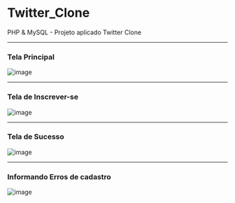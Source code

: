 # Twitter_Clone

PHP  & MySQL - Projeto aplicado Twitter Clone

 ___
 
 ### Tela Principal
 ![image](https://user-images.githubusercontent.com/73261477/144120428-a7ecc588-79d9-468f-b655-562b055bd23c.png)
 
 ___
 
 ### Tela de Inscrever-se
 ![image](https://user-images.githubusercontent.com/73261477/144122126-76bf0845-8f80-4a57-a336-858d1a09cb4f.png)
 
 ___
 
 ### Tela de Sucesso
![image](https://user-images.githubusercontent.com/73261477/144122030-f3176c3e-c717-4db5-9dc6-b43d42dd81d2.png)

 
 ___
 ### Informando Erros de cadastro
 ![image](https://user-images.githubusercontent.com/73261477/144122181-9f475954-0641-4a83-b47e-7e97146d5a86.png)




